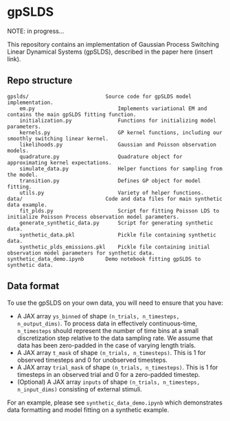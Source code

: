 # gpSLDS
NOTE: in progress...

This repository contains an implementation of Gaussian Process Switching Linear Dynamical Systems (gpSLDS), described in the paper here (insert link).

## Repo structure
```
gpslds/                         Source code for gpSLDS model implementation.
    em.py                           Implements variational EM and contains the main gpSLDS fitting function.
    initialization.py               Functions for initializing model parameters.
    kernels.py                      GP kernel functions, including our smoothly switching linear kernel.
    likelihoods.py                  Gaussian and Poisson observation models.
    quadrature.py                   Quadrature object for approximating kernel expectations.
    simulate_data.py                Helper functions for sampling from the model.
    transition.py                   Defines GP object for model fitting.
    utils.py                        Variety of helper functions.
data/                           Code and data files for main synthetic data example.
    fit_plds.py                     Script for fitting Poisson LDS to initialize Poisson Process observation model parameters.
    generate_synthetic_data.py      Script for generating synthetic data.
    synthetic_data.pkl              Pickle file containing synthetic data.
    synthetic_plds_emissions.pkl    Pickle file containing initial observation model parameters for synthetic data.
synthetic_data_demo.ipynb       Demo notebook fitting gpSLDS to synthetic data.
```

## Data format
To use the gpSLDS on your own data, you will need to ensure that you have:
- A JAX array `ys_binned` of shape `(n_trials, n_timesteps, n_output_dims)`. To process data in effectively continuous-time, `n_timesteps` should represent the number of time bins at a small discretization step relative to the data sampling rate. We assume that data has been zero-padded in the case of varying length trials.
- A JAX array `t_mask` of shape `(n_trials, n_timesteps)`. This is 1 for observed timesteps and 0 for unobserved timesteps.
- A JAX array `trial_mask` of shape `(n_trials, n_timesteps)`. This is 1 for timesteps in an observed trial and 0 for a zero-padded timestep.
- (Optional) A JAX array `inputs` of shape `(n_trials, n_timesteps, n_input_dims)` consisting of external stimuli.

For an example, please see `synthetic_data_demo.ipynb` which demonstrates data formatting and model fitting on a synthetic example.
